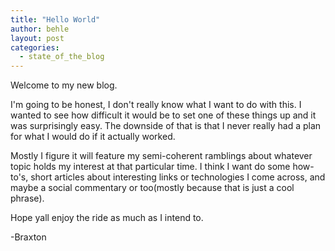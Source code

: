 ```yaml
---
title: "Hello World"
author: behle
layout: post
categories:
  - state_of_the_blog
---
```

Welcome to my new blog.

I'm going to be honest, I don't really know what I want to do with this. I wanted to see how difficult it would be to set one of these things up and it was surprisingly easy. The downside of that is that I never really had a plan for what I would do if it actually worked.

Mostly I figure it will feature my semi-coherent ramblings about whatever topic holds my interest at that particular time. I think I want do some how-to's, short articles about interesting links or technologies I come across, and maybe a social commentary or too(mostly because that is just a cool phrase).

Hope yall enjoy the ride as much as I intend to.

-Braxton
